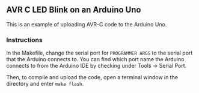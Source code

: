 ## AVR C LED Blink on an Arduino Uno

This is an example of uploading AVR-C code to the Arduino Uno.

### Instructions

In the Makefile, change the serial port for `PROGRAMMER ARGS` to the serial port that the Arduino connects to. You can find which port name the Arduino connects to from the Arduino IDE by checking under Tools &rarr; Serial Port.

Then, to compile and upload the code, open a terminal window in the directory and enter `make flash`.

